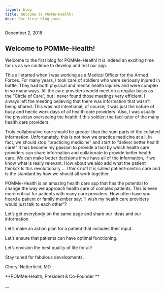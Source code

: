 ```yaml
---
layout: blog
title: Welcome to POMMe-Health!
desc: Our first blog post.
---
```


December 2, 2018

## Welcome to POMMe-Health!

Welcome to the first blog for POMMe-Health! It is indeed an exciting time for us as we continue to develop and test our app.

This all started when I was working as a Medical Officer for the Armed Forces. For many years, I took care of soldiers who were seriously injured in battle. They had both physical and mental health injuries and were complex in so many ways. All the care providers would meet on a regular basis as the “Circle of Care”, but I never found those meetings very efficient. I always left the meeting believing that there was information that wasn’t being shared. This was not intentional, of course; it was just the nature of busy and hectic work days of all health care providers. Also, I was usually the physician overseeing the health if this soldier; the facilitator of the many health care providers.

Truly collaborative care should be greater than the sum parts of the collated information. Unfortunately, this is not how we practice medicine at all. In fact, we should stop “practicing medicine” and start to “deliver better health care!” It has become my passion to provide a tool by which health care providers can share information and collaborate to provide better health care. We can make better decisions if we have all of the information, if we know what is really relevant. How about we also add what the patient thinks? Is this revolutionary … I think not! It is called patient-centric care and is the standard by how we should all work together.

POMMe-Health is an amazing health care app that has the potential to change the way we approach health care of complex patients. This is even more critical for patients with many care providers. How often have you heard a patient or family member say: “I wish my health care providers would just talk to each other”?

Let’s get everybody on the same page and share our ideas and our information.

Let’s make an action plan for a patient that includes their input.

Let’s ensure that patients can have optimal functioning.

Let’s envision the best quality of life for all!

Stay tuned for fabulous developments.

Cheryl Netterfield, MD

**POMMe-Health, President & Co-Founder
**

__
